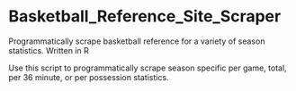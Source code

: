 # Basketball_Reference_Site_Scraper
Programmatically scrape basketball reference for a variety of season statistics.  Written in R

Use this script to programmatically scrape season specific per game, total, per 36 minute, or per possession statistics.
